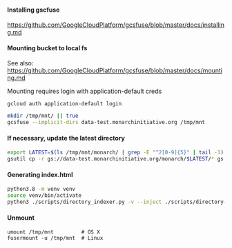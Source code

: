 #### Installing gscfuse
https://github.com/GoogleCloudPlatform/gcsfuse/blob/master/docs/installing.md

#### Mounting bucket to local fs
See also: https://github.com/GoogleCloudPlatform/gcsfuse/blob/master/docs/mounting.md

Mounting requires login with application-default creds
```
gcloud auth application-default login
```

```bash
mkdir /tmp/mnt/ || true
gcsfuse --implicit-dirs data-test.monarchinitiative.org /tmp/mnt
```

#### If necessary, update the latest directory
```bash
export LATEST=$(ls /tmp/mnt/monarch/ | grep -E "^2[0-9]{5}" | tail -1)
gsutil cp -r gs://data-test.monarchinitiative.org/monarch/$LATEST/* gs://data-test.monarchinitiative.org/monarch/latest
```


#### Generating index.html
```bash
python3.8 -m venv venv
source venv/bin/activate
python3 ./scripts/directory_indexer.py -v --inject ./scripts/directory-index-template.html --directory /tmp/mnt --prefix https://data-test.monarchinitiative.org -x
```

#### Unmount
```
umount /tmp/mnt         # OS X
fusermount -u /tmp/mnt  # Linux
```
